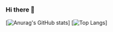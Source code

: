 ### Hi there 👋

[![Anurag's GitHub stats](https://github-readme-stats.vercel.app/api?username=fabioferro54815&show_icons=true&theme=github_dark)]
[![Top Langs](https://github-readme-stats.vercel.app/api/top-langs/?username=fabioferro54815&langs_count=8&theme=github_dark)]
